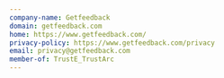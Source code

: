 ```yaml
---
company-name: Getfeedback
domain: getfeedback.com
home: https://www.getfeedback.com/
privacy-policy: https://www.getfeedback.com/privacy
email: privacy@getfeedback.com
member-of: TrustE_TrustArc
---
```




